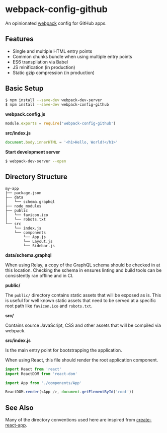 # webpack-config-github

An opinionated [webpack](https://webpack.js.org/) config for GitHub apps.

## Features

* Single and multiple HTML entry points
* Common chunks bundle when using multiple entry points
* ES6 transpilation via Babel
* JS minification (in production)
* Static gzip compression (in production)

## Basic Setup

```sh
$ npm install --save-dev webpack-dev-server
$ npm install --save-dev webpack-config-github
```

**webpack.config.js**

```js
module.exports = require('webpack-config-github')
```

**src/index.js**

```js
document.body.innerHTML = '<h1>Hello, World!</h1>'
```

**Start development server**

```sh
$ webpack-dev-server --open
```

## Directory Structure

```
my-app
├── package.json
├── data
│   └── schema.graphql
├── node_modules
├── public
│   └── favicon.ico
│   └── robots.txt
└── src
    └── index.js
    └── components
        └── App.js
        └── Layout.js
        └── Sidebar.js
```

**data/schema.graphql**

When using Relay, a copy of the GraphQL schema should be checked in at this location. Checking the schema in ensures
linting and build tools can be consistently ran offline and in CI.

**public/**

The `public/` directory contains static assets that will be exposed as is. This is useful for well known static assets
that need to be served at a specific root path like `favicon.ico` and `robots.txt`.

**src/**

Contains source JavaScript, CSS and other assets that will be compiled via webpack.

**src/index.js**

Is the main entry point for bootstrapping the application.

When using React, this file should render the root application component.

```js
import React from 'react'
import ReactDOM from 'react-dom'

import App from './components/App'

ReactDOM.render(<App />, document.getElementById('root'))
```

## See Also

Many of the directory conventions used here are inspired from
[create-react-app](https://github.com/facebookincubator/create-react-app).
